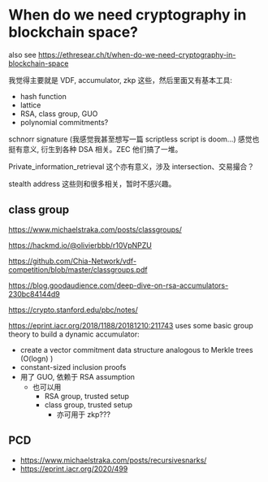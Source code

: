 # When do we need cryptography in blockchain space?

also see https://ethresear.ch/t/when-do-we-need-cryptography-in-blockchain-space

我觉得主要就是 VDF, accumulator, zkp 这些，然后里面又有基本工具:

+ hash function
+ lattice
+ RSA, class group, GUO
+ polynomial commitments?

schnorr signature (我感觉我甚至想写一篇 scriptless script is doom...) 感觉也挺有意义, 衍生到各种 DSA 相关。ZEC 他们搞了一堆。

Private_information_retrieval 这个亦有意义，涉及 intersection、交易撮合？

stealth address 这些则和很多相关，暂时不感兴趣。


## class group
https://www.michaelstraka.com/posts/classgroups/

https://hackmd.io/@olivierbbb/r10VpNPZU

https://github.com/Chia-Network/vdf-competition/blob/master/classgroups.pdf

https://blog.goodaudience.com/deep-dive-on-rsa-accumulators-230bc84144d9

https://crypto.stanford.edu/pbc/notes/



https://eprint.iacr.org/2018/1188/20181210:211743 uses some basic group theory to build a dynamic accumulator:
+ create a vector commitment data structure analogous to Merkle trees (O(logn) )
+ constant-sized inclusion proofs
+ 用了 GUO, 依赖于 RSA assumption
    * 也可以用
        * RSA group, trusted setup
        * class group, trusted setup
            - 亦可用于 zkp???

## PCD
+ https://www.michaelstraka.com/posts/recursivesnarks/
+ https://eprint.iacr.org/2020/499


